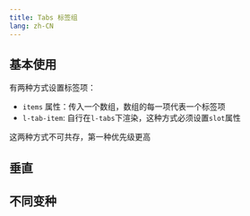 ```yaml
---
title: Tabs 标签组
lang: zh-CN
---
```


<CompThemePanel comp="tabs" :other="{ noPanel: true, items: [{label: 'Tab 1'}, {label: 'Tab 2'}] }" />

## 基本使用

有两种方式设置标签项：
- `items` 属性：传入一个数组，数组的每一项代表一个标签项
- `l-tab-item`: 自行在`l-tabs`下渲染，这种方式必须设置`slot`属性

这两种方式不可共存，第一种优先级更高
<!-- @Code:basicUsage -->

## 垂直

<!-- @Code:vertical -->

## 不同变种

<!-- @Code:variants -->

<!--this file is copied from Chinese md, remove this comment to update it, or it will be overwritten on next build-->